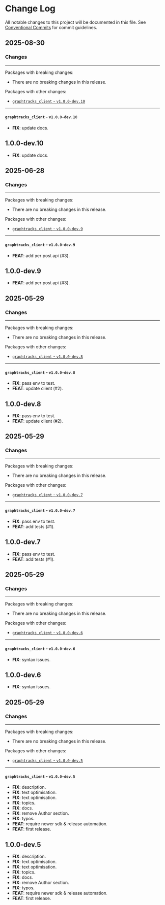 # Change Log

All notable changes to this project will be documented in this file.
See [Conventional Commits](https://conventionalcommits.org) for commit guidelines.

## 2025-08-30

### Changes

---

Packages with breaking changes:

 - There are no breaking changes in this release.

Packages with other changes:

 - [`graphtracks_client` - `v1.0.0-dev.10`](#graphtracks_client---v100-dev10)

---

#### `graphtracks_client` - `v1.0.0-dev.10`

 - **FIX**: update docs.

## 1.0.0-dev.10

 - **FIX**: update docs.


## 2025-06-28

### Changes

---

Packages with breaking changes:

 - There are no breaking changes in this release.

Packages with other changes:

 - [`graphtracks_client` - `v1.0.0-dev.9`](#graphtracks_client---v100-dev9)

---

#### `graphtracks_client` - `v1.0.0-dev.9`

 - **FEAT**: add per post api (#3).

## 1.0.0-dev.9

 - **FEAT**: add per post api (#3).


## 2025-05-29

### Changes

---

Packages with breaking changes:

 - There are no breaking changes in this release.

Packages with other changes:

 - [`graphtracks_client` - `v1.0.0-dev.8`](#graphtracks_client---v100-dev8)

---

#### `graphtracks_client` - `v1.0.0-dev.8`

 - **FIX**: pass env to test.
 - **FEAT**: update client (#2).

## 1.0.0-dev.8

 - **FIX**: pass env to test.
 - **FEAT**: update client (#2).


## 2025-05-29

### Changes

---

Packages with breaking changes:

 - There are no breaking changes in this release.

Packages with other changes:

 - [`graphtracks_client` - `v1.0.0-dev.7`](#graphtracks_client---v100-dev7)

---

#### `graphtracks_client` - `v1.0.0-dev.7`

 - **FIX**: pass env to test.
 - **FEAT**: add tests (#1).

## 1.0.0-dev.7

 - **FIX**: pass env to test.
 - **FEAT**: add tests (#1).


## 2025-05-29

### Changes

---

Packages with breaking changes:

 - There are no breaking changes in this release.

Packages with other changes:

 - [`graphtracks_client` - `v1.0.0-dev.6`](#graphtracks_client---v100-dev6)

---

#### `graphtracks_client` - `v1.0.0-dev.6`

 - **FIX**: syntax issues.

## 1.0.0-dev.6

 - **FIX**: syntax issues.


## 2025-05-29

### Changes

---

Packages with breaking changes:

 - There are no breaking changes in this release.

Packages with other changes:

 - [`graphtracks_client` - `v1.0.0-dev.5`](#graphtracks_client---v100-dev5)

---

#### `graphtracks_client` - `v1.0.0-dev.5`

 - **FIX**: description.
 - **FIX**: text optimisation.
 - **FIX**: text optimisation.
 - **FIX**: topics.
 - **FIX**: docs.
 - **FIX**: remove Author section.
 - **FIX**: typos.
 - **FEAT**: require newer sdk & release automation.
 - **FEAT**: first release.

## 1.0.0-dev.5

 - **FIX**: description.
 - **FIX**: text optimisation.
 - **FIX**: text optimisation.
 - **FIX**: topics.
 - **FIX**: docs.
 - **FIX**: remove Author section.
 - **FIX**: typos.
 - **FEAT**: require newer sdk & release automation.
 - **FEAT**: first release.


